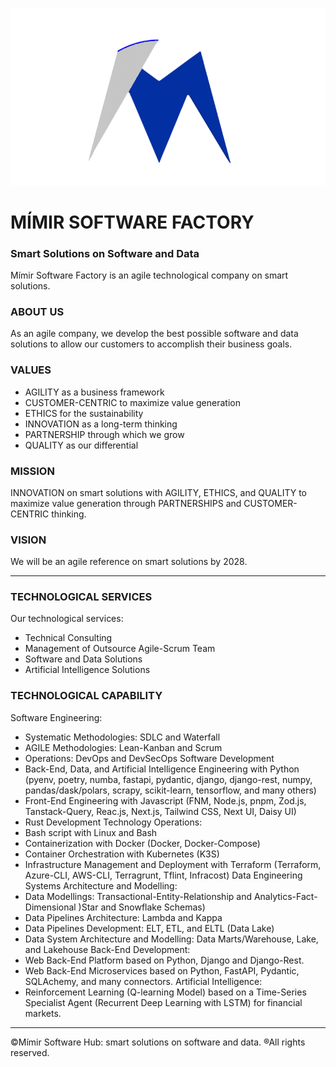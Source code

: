 ![Mímir Logo ><](https://github.com/MimirCompany/.github/blob/main/files/dark-mimir-icon.png)

# MÍMIR SOFTWARE FACTORY
### Smart Solutions on Software and Data

Mímir Software Factory is an agile technological company on smart solutions.

### ABOUT US
As an agile company, we develop the best possible software and data solutions to allow our customers to accomplish their business goals.

### VALUES
* AGILITY as a business framework
* CUSTOMER-CENTRIC to maximize value generation
* ETHICS for the sustainability
* INNOVATION as a long-term thinking
* PARTNERSHIP through which we grow
* QUALITY as our differential

### MISSION
INNOVATION on smart solutions with AGILITY, ETHICS, and QUALITY to maximize value generation through PARTNERSHIPS and CUSTOMER-CENTRIC thinking.

### VISION
We will be an agile reference on smart solutions by 2028.

---

### TECHNOLOGICAL SERVICES
Our technological services:
* Technical Consulting
* Management of Outsource Agile-Scrum Team
* Software and Data Solutions
* Artificial Intelligence Solutions

### TECHNOLOGICAL CAPABILITY
Software Engineering:
* Systematic Methodologies: SDLC and Waterfall
* AGILE Methodologies: Lean-Kanban and Scrum
* Operations: DevOps and DevSecOps
Software Development
* Back-End, Data, and Artificial Intelligence Engineering with Python (pyenv, poetry, numba, fastapi, pydantic, django, django-rest, numpy, pandas/dask/polars, scrapy, scikit-learn, tensorflow, and many others)
* Front-End Engineering with Javascript (FNM, Node.js, pnpm, Zod.js, Tanstack-Query, Reac.js, Next.js, Tailwind CSS, Next UI, Daisy UI)
* Rust Development
Technology Operations:
* Bash script with Linux and Bash
* Containerization with Docker (Docker, Docker-Compose)
* Container Orchestration with Kubernetes (K3S)
* Infrastructure Management and Deployment with Terraform (Terraform, Azure-CLI, AWS-CLI, Terragrunt, Tflint, Infracost)
Data Engineering Systems Architecture and Modelling:
* Data Modellings: Transactional-Entity-Relationship and Analytics-Fact-Dimensional )Star and Snowflake Schemas)
* Data Pipelines Architecture: Lambda and Kappa
* Data Pipelines Development: ELT, ETL, and ELTL (Data Lake)
* Data System Architecture and Modelling: Data Marts/Warehouse, Lake, and Lakehouse
Back-End Development:
* Web Back-End Platform based on Python, Django and Django-Rest.
* Web Back-End Microservices based on Python, FastAPI, Pydantic, SQLAchemy, and many connectors.
Artificial Intelligence:
* Reinforcement Learning (Q-learning Model) based on a Time-Series Specialist Agent (Recurrent Deep Learning with LSTM) for financial markets.

---

©Mímir Software Hub: smart solutions on software and data. ®All rights reserved.
